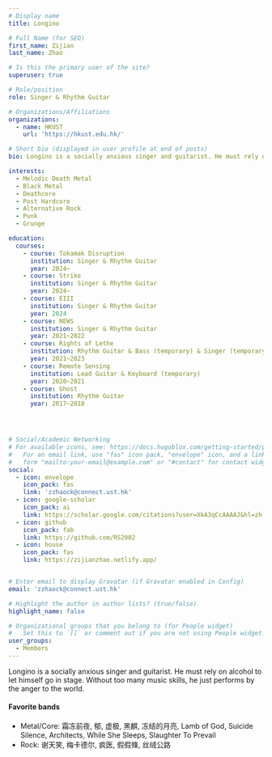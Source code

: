 ```yaml
---
# Display name
title: Longino

# Full Name (for SEO)
first_name: Zijian
last_name: Zhao

# Is this the primary user of the site?
superuser: true

# Role/position
role: Singer & Rhythm Guitar

# Organizations/Affiliations
organizations:
  - name: HKUST
    url: 'https://hkust.edu.hk/'

# Short bio (displayed in user profile at end of posts)
bio: Longino is a socially anxious singer and guitarist. He must rely on alcohol to let himself go in stage. Without too many music skills, he just performs by the anger to the world.

interests:
  - Melodic Death Metal
  - Black Metal
  - Deathcore
  - Post Hardcore
  - Alternative Rock
  - Punk
  - Grunge

education:
  courses:
    - course: Tokamak Disruption
      institution: Singer & Rhythm Guitar
      year: 2024~
    - course: Strike 
      institution: Singer & Rhythm Guitar
      year: 2024~
    - course: EIII
      institution: Singer & Rhythm Guitar
      year: 2024
    - course: NEWS
      institution: Singer & Rhythm Guitar
      year: 2021~2022
    - course: Rights of Lethe
      institution: Rhythm Guitar & Bass (temporary) & Singer (temporary)
      year: 2021~2023
    - course: Remote Sensing
      institution: Lead Guitar & Keyboard (temporary)
      year: 2020~2021
    - course: Ghost
      institution: Rhythm Guitar
      year: 2017~2018




# Social/Academic Networking
# For available icons, see: https://docs.hugoblox.com/getting-started/page-builder/#icons
#   For an email link, use "fas" icon pack, "envelope" icon, and a link in the
#   form "mailto:your-email@example.com" or "#contact" for contact widget.
social:
  - icon: envelope
    icon_pack: fas
    link: 'zzhaock@connect.ust.hk'
  - icon: google-scholar
    icon_pack: ai
    link: https://scholar.google.com/citations?user=XkA3qCcAAAAJ&hl=zh-CN
  - icon: github
    icon_pack: fab
    link: https://github.com/RS2002
  - icon: house
    icon_pack: fas
    link: https://zijianzhao.netlify.app/


# Enter email to display Gravatar (if Gravatar enabled in Config)
email: 'zzhaock@connect.ust.hk'

# Highlight the author in author lists? (true/false)
highlight_name: false

# Organizational groups that you belong to (for People widget)
#   Set this to `[]` or comment out if you are not using People widget.
user_groups:
  - Members
---
```


Longino is a socially anxious singer and guitarist. He must rely on alcohol to let himself go in stage. Without too many music skills, he just performs by the anger to the world.

#### Favorite bands

- Metal/Core: 霜冻前夜, 郁, 虚极, 黑麒, 冻结的月亮, Lamb of God, Suicide Silence, Architects, While She Sleeps, Slaughter To Prevail
- Rock: 谢天笑, 梅卡德尔, 疯医, 假假條, 丝绒公路 

